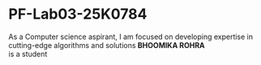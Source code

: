 # PF-Lab03-25K0784
As a Computer science aspirant, I am focused on developing expertise in cutting-edge algorithms and solutions
**BHOOMIKA ROHRA**
<br/>
is a student
